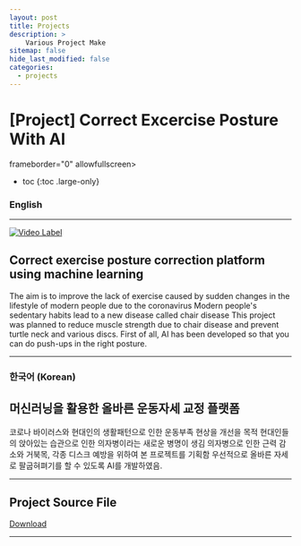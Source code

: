 ```yaml
---
layout: post
title: Projects
description: >
    Various Project Make
sitemap: false
hide_last_modified: false
categories:
  - projects
---
```


# [Project] Correct Excercise Posture With AI
frameborder="0" allowfullscreen></iframe>

* toc
{:toc .large-only}

### English
---
[![Video Label](http://img.youtube.com/vi/uLR1RNqJ1Mw/0.jpg)](https://youtu.be/1xmJHVJmDbw?t=68)

## Correct exercise posture correction platform using machine learning

  The aim is to improve the lack of exercise caused by sudden changes in the lifestyle of modern people due to the coronavirus Modern people's sedentary habits lead to a new disease called chair disease This project was planned to reduce muscle strength due to chair disease and prevent turtle neck and various discs. First of all, AI has been developed so that you can do push-ups in the right posture.

---
### 한국어 (Korean)
## 머신러닝을 활용한 올바른 운동자세 교정 플랫폼
  
  코로나 바이러스와 현대인의 생활패턴으로 인한 운동부족 현상을 개선을 목적
  현대인들의 앉아있는 습관으로 인한 의자병이라는 새로운 병명이 생김
  의자병으로 인한 근력 감소와 거북목, 각종 디스크 예방을 위하여 본 프로젝트를 기획함
  우선적으로 올바른 자세로 팔굽혀펴기를 할 수 있도록 AI를 개발하였음.
  
---

## Project Source File
[Download](https://github.com/YooTaeJeong/AI-Health-Supporter)

---